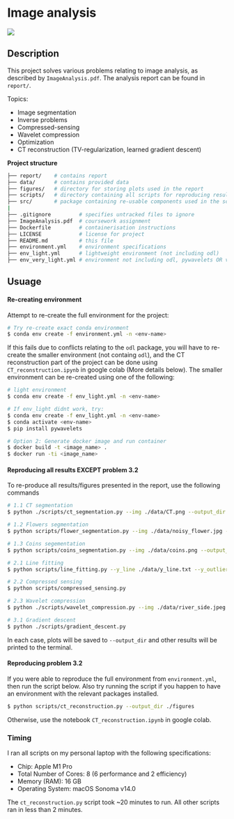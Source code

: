 # Image analysis

<a href="https://hub.docker.com/r/milesial/unet"><img src="https://img.shields.io/badge/docker%20image-available-blue?logo=Docker&style=for-the-badge" /></a>

## Description

This project solves various problems relating to image analysis, as described by `ImageAnalysis.pdf`. The analysis report can be found in `report/`. 

Topics:
- Image segmentation
- Inverse problems
- Compressed-sensing
- Wavelet compression
- Optimization
- CT reconstruction (TV-regularization, learned gradient descent)

<b>Project structure</b>

```bash
├── report/    # contains report
├── data/      # contains provided data
├── figures/   # directory for storing plots used in the report
├── scripts/   # directory containing all scripts for reproducing results in report
├── src/       # package containing re-usable components used in the scripts
|
├── .gitignore         # specifies untracked files to ignore
├── ImageAnalysis.pdf  # coursework assignment
├── Dockerfile         # containerisation instructions
├── LICENSE            # license for project
├── README.md          # this file
├── environment.yml    # environment specifications
├── env_light.yml      # lightweight environment (not including odl)
├── env_very_light.yml # environment not including odl, pywavelets OR version specs
```

## Usuage

#### Re-creating environment

Attempt to re-create the full environment for the project:

```bash
# Try re-create exact conda environment
$ conda env create -f environment.yml -n <env-name>
```

If this fails due to conflicts relating to the `odl` package, you will have to re-create the smaller environment (not containg `odl`), and the CT reconstruction part of the project can be done using `CT_reconstruction.ipynb` in google colab (More details below). The smaller environment can be re-created using one of the following:

```bash
# light environment
$ conda env create -f env_light.yml -n <env-name>

# If env_light didnt work, try:
$ conda env create -f env_light.yml -n <env-name>
$ conda activate <env-name>
$ pip install pywavelets

# Option 2: Generate docker image and run container
$ docker build -t <image_name> .
$ docker run -ti <image_name>
```

#### Reproducing all results EXCEPT problem 3.2

To re-produce all results/figures presented in the report, use the following commands

```bash
# 1.1 CT segmentation
$ python ./scripts/ct_segmentation.py --img ./data/CT.png --output_dir ./figures

# 1.2 Flowers segmentation
$ python scripts/flower_segmentation.py --img ./data/noisy_flower.jpg --output_dir ./figures

# 1.3 Coins segementation
$ python scripts/coins_segmentation.py --img ./data/coins.png --output_dir ./figures

# 2.1 Line fitting
$ python scripts/line_fitting.py --y_line ./data/y_line.txt --y_outlier_line ./data/y_outlier_line.txt --output ./figures/line_fits.png

# 2.2 Compressed sensing
$ python scripts/compressed_sensing.py

# 2.3 Wavelet compression
$ python ./scripts/wavelet_compression.py --img ./data/river_side.jpeg --output_dir ./figures

# 3.1 Gradient descent
$ python ./scripts/gradient_descent.py
```

In each case, plots will be saved to `--output_dir` and other results will be printed to the terminal.

#### Reproducing problem 3.2

If you were able to reproduce the full environment from `environment.yml`, then run the script below. Also try running the script if you happen to have an environment with the relevant packages installed.

```bash
$ python scripts/ct_reconstruction.py --output_dir ./figures
```

Otherwise, use the notebook `CT_reconstruction.ipynb` in google colab. 

### Timing

I ran all scripts on my personal laptop with the following specifications:
- Chip:	Apple M1 Pro
- Total Number of Cores: 8 (6 performance and 2 efficiency)
- Memory (RAM): 16 GB
- Operating System: macOS Sonoma v14.0

The `ct_reconstruction.py` script took ~20 minutes to run. All other scripts ran in less than 2 minutes.